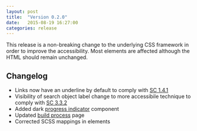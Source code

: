 ```yaml
---
layout: post
title:  "Version 0.2.0"
date:   2015-08-19 16:27:00
categories: release
---
```


This release is a non-breaking change to the underlying CSS framework in order to improve the accessibility. Most elements are affected although the HTML should remain unchanged.

## Changelog

 - Links now have an underline by default to comply with [SC 1.4.1](http://www.w3.org/TR/UNDERSTANDING-WCAG20/visual-audio-contrast-without-color.html)
 - Visibility of search object label change to more accessibile technique to comply with [SC 3.3.2](http://www.w3.org/TR/UNDERSTANDING-WCAG20/minimize-error-cues.html)
 - Added dark [progress indicator](components/progress-indicator.html) component 
 - Updated [build process](about/02-build-process.html) page
 - Corrected SCSS mappings in elements